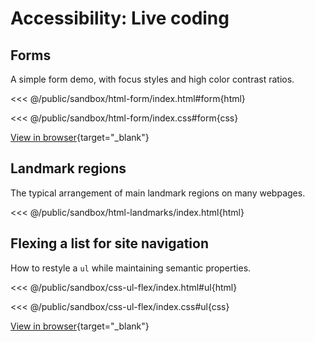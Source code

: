 # Accessibility: Live coding

## Forms

A simple form demo, with focus styles and high color contrast ratios.

<<< @/public/sandbox/html-form/index.html#form{html}

<<< @/public/sandbox/html-form/index.css#form{css}

[View in browser](/sandbox/html-form/index.html){target="_blank"}

## Landmark regions

The typical arrangement of main landmark regions on many webpages.

<<< @/public/sandbox/html-landmarks/index.html{html}

## Flexing a list for site navigation

How to restyle a `ul` while maintaining semantic properties.

<<< @/public/sandbox/css-ul-flex/index.html#ul{html}

<<< @/public/sandbox/css-ul-flex/index.css#ul{css}

[View in browser](/sandbox/css-ul-flex/index.html){target="_blank"}

